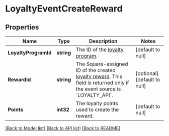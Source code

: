 # LoyaltyEventCreateReward

## Properties
Name | Type | Description | Notes
------------ | ------------- | ------------- | -------------
**LoyaltyProgramId** | **string** | The ID of the [loyalty program](https://developer.squareup.com/reference/square_2024-07-17/objects/LoyaltyProgram). | [default to null]
**RewardId** | **string** | The Square-assigned ID of the created [loyalty reward](https://developer.squareup.com/reference/square_2024-07-17/objects/LoyaltyReward). This field is returned only if the event source is &#x60;LOYALTY_API&#x60;. | [optional] [default to null]
**Points** | **int32** | The loyalty points used to create the reward. | [default to null]

[[Back to Model list]](../README.md#documentation-for-models) [[Back to API list]](../README.md#documentation-for-api-endpoints) [[Back to README]](../README.md)

